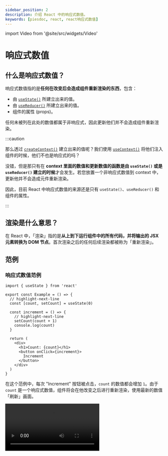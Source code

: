```yaml
---
sidebar_position: 2
description: 介绍 React 中的响应式数值。
keywords: [piesdoc, react, react响应式数值]
---
```


import Video from '@site/src/widgets/Video'

# 响应式数值

## 什么是响应式数值？

响应式数值指的是**任何在改变后会造成组件重新渲染的东西**，包含：

- 由 [`useState()`](./use-state) 所建立出来的值。
- 由 [`useReducer()`](https://beta.reactjs.org/apis/react/useReducer) 所建立出来的值。
- 组件的属性 (props)。

任何未被列在此处的数值都属于非响应式，因此更新他们并不会造成组件重新渲染。

:::caution

那么透过 [`createContext()`](https://beta.reactjs.org/reference/react/createContext#createcontext) 建立出来的值呢？我们使用 [`useContext()`](https://beta.reactjs.org/reference/react/useContext#usecontext) 将他们注入组件的时候，他们不也是响应式的吗？

没错，但是那只有在 **context 里面的数值和更新数值的函数是由 `useState()` 或是 `useReducer()` 建立的时候**才会发生。若您放置一个非响应式数值到 context 中，更新他并不会造成元件重新渲染。

因此，目前 React 中响应式数值的来源还是只有 `useState()`、`useReducer()` 和组件的属性。

:::

## 渲染是什么意思？

在 React 中，「渲染」指的是**从上到下运行组件中的所有代码，并将输出的 JSX 元素转换为 DOM 节点**。首次渲染之后的任何后续渲染都被称为「重新渲染」。

## 范例

### 响应式数值范例

```tsx showLineNumbers
import { useState } from 'react'

export const Example = () => {
  // highlight-next-line
  const [count, setCount] = useState(0)

  const increment = () => {
    // highlight-next-line
    setCount(count + 1)
    console.log(count)
  }

  return (
    <div>
      <h1>Count: {count}</h1>
      <button onClick={increment}>
        Increment
      </button>
    </div>
  )
}
```

在这个范例中，每次 "Increment" 按钮被点击，`count` 的数值都会增加 `1`。由于 `count` 是一个响应式数值，组件将会在他改变之后进行重新渲染，使用最新的数值「刷新」画面。

<Video src="/video/react/reactive-values_reactive.mp4" />

然而，您可能已经注意到主控台中显示的数值总是和画面上显示的数值不同。好消息是，这不是一个 bug，但是这的确让大家很困惑！我们会在[组件渲染](./component-rendering)章节中解释这一点，现在先不用担心他。

此外，若您还不知道 [`useState()`](./use-state) 是做什么的也有没关系。只要记得响应式数值的改变会导致组件重新渲染就好了！

### 非响应式数值

```tsx showLineNumbers
import { useState } from 'react'

// highlight-next-line
let count = 0

export const Example = () => {
  const increment = () => {
    // highlight-next-line
    count++
    console.log(count)
  }

  return (
    <div>
      <div>
        <h1>Count: {count}</h1>
        <button onClick={increment}>
          Increment
        </button>
      </div>
    </div>
  )
}
```

<Video src="/video/react/reactive-values_non-reactive.mp4" />

在这个范例中，每次 "Increment" 按钮被点击，`count` 的数值都会增加 `1`。由于 `count` 是一个**非响应式数值**，无论 `count` 改变了多少次，他的变化都**不会**导致组件重新渲染。

但是请小心，这不代表非响应式数值的变化永远不会显现在画面上！我们来看看下面这个范例：

```tsx showLineNumbers
import { useState } from 'react'

// highlight-next-line
let age = 0

export const Example = () => {
  // highlight-next-line
  const [count, setCount] = useState(0)

  const incrementCount = () => {
    // highlight-next-line
    setCount(count + 1)
  }

  const incrementAge = () => {
    // highlight-next-line
    age++
  }

  return (
    <div>
      <div>
        <h1>Count: {count}</h1>
        <button onClick={incrementCount}>Increment Count</button>
      </div>
      <div>
        <h1>Age: {age}</h1>
        <button onClick={incrementAge}>Increment Age</button>
      </div>
    </div>
  )
}
```

<Video src="/video/react/reactive-values_both.mp4" height="300px" />

在这个范例中，`count` 是一个响应式数值，而 `age` 则是一个非响应式数值。因此：

- 点击 "Increment Count" 会修改 `count` 的数值，导致组件重新渲染。
- 点击 "Increment Age" 会修改 `age` 的数值，但是这**不会**导致组件重新渲染。

这就是为什么在上面的影片中，点击 "Increment Age" 三次之后看似什么事都没发生，随后我们点击一次 "Increment Count"，画面就突然从 `Age: 0` 变成 `Age: 3`，非常令人困惑。

## 何时该将变量声明为响应式数值

为了避免我们在上方看见的问题，在声明变量时我们必须小心。简单判断基准是：

- 若某个数值**会发生变化**，而且**使用者必须在画面上观察到他的变化**，那么就将他声明为响应式数值。
- 否则就将他声明为非响应式数值。
